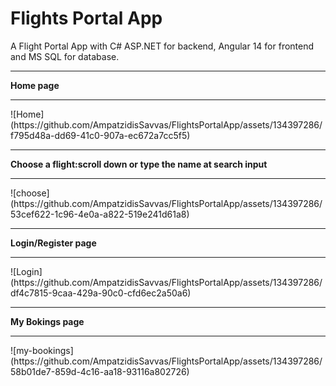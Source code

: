 # Flights Portal App
A Flight Portal App with C# ASP.NET for backend, Angular 14 for frontend and MS SQL for database.
<hr>
<b>Home page</b>
<hr>
![Home](https://github.com/AmpatzidisSavvas/FlightsPortalApp/assets/134397286/f795d48a-dd69-41c0-907a-ec672a7cc5f5)

<hr>
<b>Choose a flight:scroll down or type the name at search input </b>
<hr>
![choose](https://github.com/AmpatzidisSavvas/FlightsPortalApp/assets/134397286/53cef622-1c96-4e0a-a822-519e241d61a8)
<hr>
<b>Login/Register page</b>
<hr>
![Login](https://github.com/AmpatzidisSavvas/FlightsPortalApp/assets/134397286/df4c7815-9caa-429a-90c0-cfd6ec2a50a6)
<hr>
<b>My Bokings page</b>
<hr>
![my-bookings](https://github.com/AmpatzidisSavvas/FlightsPortalApp/assets/134397286/58b01de7-859d-4c16-aa18-93116a802726)
